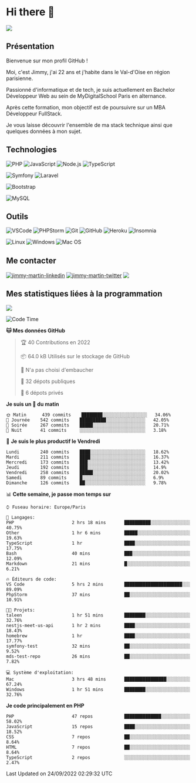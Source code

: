 # Hi there 👋

![](https://komarev.com/ghpvc/?username=jimmy-martin&color=1a1b27)

<!--
**jimmy-martin/jimmy-martin** is a ✨ _special_ ✨ repository because its `README.md` (this file) appears on your GitHub profile.

Here are some ideas to get you started:

- 🔭 I’m currently working on ...
- 🌱 I’m currently learning ...
- 👯 I’m looking to collaborate on ...
- 🤔 I’m looking for help with ...
- 💬 Ask me about ...
- 📫 How to reach me: ...
- 😄 Pronouns: ...
- ⚡ Fun fact: ...
-->

## Présentation

Bienvenue sur mon profil GitHub !

Moi, c'est Jimmy, j'ai 22 ans et j'habite dans le Val-d'Oise en région parisienne.

Passionné d'informatique et de tech, je suis actuellement en Bachelor Développeur Web au sein de MyDigitalSchool Paris en alternance.

Après cette formation, mon objectif est de poursuivre sur un MBA Développeur FullStack.

Je vous laisse découvrir l'ensemble de ma stack technique ainsi que quelques données à mon sujet.

## Technologies

<div>

![PHP](https://img.shields.io/badge/PHP-777BB4?style=for-the-badge&logo=php&logoColor=white) ![JavaScript](https://img.shields.io/badge/JavaScript-F7DF1E?style=for-the-badge&logo=javascript&logoColor=black) ![Node.js](https://img.shields.io/badge/Node.js-43853D?style=for-the-badge&logo=node.js&logoColor=white) ![TypeScript](https://img.shields.io/badge/TypeScript-007ACC?style=for-the-badge&logo=typescript&logoColor=white)

</div>
<div>

![Symfony](https://img.shields.io/badge/Symfony-092E20?style=for-the-badge&logo=symfony&logoColor=white) ![Laravel](https://img.shields.io/badge/Laravel-FF2D20?style=for-the-badge&logo=laravel&logoColor=white)

</div>
<div>

![Bootstrap](https://img.shields.io/badge/Bootstrap-563D7C?style=for-the-badge&logo=bootstrap&logoColor=white)

</div>
<div>

![MySQL](https://img.shields.io/badge/MySQL-4479A1?style=for-the-badge&logo=mysql&logoColor=white)

</div>

## Outils

![VSCode](https://img.shields.io/badge/VSCode-007ACC?style=for-the-badge&logo=visual-studio-code&logoColor=white)
![PHPStorm](http://img.shields.io/badge/-PHPStorm-181717?style=for-the-badge&logo=phpstorm&logoColor=white)
![Git](https://img.shields.io/badge/Git-E44C30?style=for-the-badge&logo=git&logoColor=white)
![GitHub](https://img.shields.io/badge/GitHub-100000?style=for-the-badge&logo=github&logoColor=white)
![Heroku](https://img.shields.io/badge/Heroku-6762a6?style=for-the-badge&logo=heroku&logoColor=white)
![Insomnia](https://img.shields.io/badge/Insomnia-5600cd?style=for-the-badge&logo=insomnia&logoColor=white)

![Linux](https://img.shields.io/badge/Linux-FCC624?style=for-the-badge&logo=linux&logoColor=white)
![Windows](https://img.shields.io/badge/Windows-0078D6?style=for-the-badge&logo=windows&logoColor=white)
![Mac OS](https://img.shields.io/badge/mac%20os-000000?style=for-the-badge&logo=apple&logoColor=white)

## Me contacter

<p>
<a href="https://www.linkedin.com/in/jimmy-martin-dev/" target="blank"><img align="center" src="https://img.shields.io/badge/-LinkedIn-0077B5?style=for-the-badge&logo=Linkedin&logoColor=white&link=https://www.linkedin.com/in/jimmy-martin-dev/" alt="jimmy-martin-linkedin"/></a>
<a href="https://twitter.com/jimmydev_" target="blank"><img align="center" src="https://img.shields.io/badge/-Twitter-1DA1F2?style=for-the-badge&logo=Twitter&logoColor=white&link=https://twitter.com/jimmydev_" alt="jimmy-martin-twitter"/></a>
 <a href="mailto:jimmy.martin952@gmail.com" target="blank"><img align="center" src="https://img.shields.io/badge/gmail-D14836?style=for-the-badge&logo=gmail&logoColor=white" /></a>
</p>

## Mes statistiques liées à la programmation

<a href="https://github-readme-stats.vercel.app/api/top-langs/?username=jimmy-martin&layout=compact">
  <img align="center" src="https://github-readme-stats.vercel.app/api/top-langs/?username=jimmy-martin&layout=compact"/>
</a>



<!--START_SECTION:waka-->
![Code Time](http://img.shields.io/badge/Code%20Time-1%2C114%20hrs%2045%20mins-blue)

**🐱 Mes données GitHub** 

> 🏆 40 Contributions en 2022
 > 
> 📦 64.0 kB Utilisés sur le stockage de GitHub 
 > 
> 🚫 N'a pas choisi d'embaucher
 > 
> 📜 32 dépots publiques 
 > 
> 🔑 6 dépots privés  
 > 
**Je suis un 🐤 du matin** 

```text
🌞 Matin      439 commits    ████████░░░░░░░░░░░░░░░░░   34.06% 
🌆 Journée    542 commits    ██████████░░░░░░░░░░░░░░░   42.05% 
🌃 Soirée     267 commits    █████░░░░░░░░░░░░░░░░░░░░   20.71% 
🌙 Nuit       41 commits     ░░░░░░░░░░░░░░░░░░░░░░░░░   3.18%

```
📅 **Je suis le plus productif le Vendredi** 

```text
Lundi        240 commits    ████░░░░░░░░░░░░░░░░░░░░░   18.62% 
Mardi        211 commits    ████░░░░░░░░░░░░░░░░░░░░░   16.37% 
Mercredi     173 commits    ███░░░░░░░░░░░░░░░░░░░░░░   13.42% 
Jeudi        192 commits    ███░░░░░░░░░░░░░░░░░░░░░░   14.9% 
Vendredi     258 commits    █████░░░░░░░░░░░░░░░░░░░░   20.02% 
Samedi       89 commits     █░░░░░░░░░░░░░░░░░░░░░░░░   6.9% 
Dimanche     126 commits    ██░░░░░░░░░░░░░░░░░░░░░░░   9.78%

```


📊 **Cette semaine, je passe mon temps sur** 

```text
⌚︎ Fuseau horaire: Europe/Paris

💬 Langages: 
PHP                      2 hrs 18 mins       ██████████░░░░░░░░░░░░░░░   40.75% 
Other                    1 hr 6 mins         █████░░░░░░░░░░░░░░░░░░░░   19.63% 
TypeScript               1 hr                ████░░░░░░░░░░░░░░░░░░░░░   17.75% 
Bash                     40 mins             ███░░░░░░░░░░░░░░░░░░░░░░   12.09% 
Markdown                 21 mins             █░░░░░░░░░░░░░░░░░░░░░░░░   6.21%

🔥 Éditeurs de code: 
VS Code                  5 hrs 2 mins        ██████████████████████░░░   89.09% 
PhpStorm                 37 mins             ██░░░░░░░░░░░░░░░░░░░░░░░   10.91%

🐱‍💻 Projets: 
taleen                   1 hr 51 mins        ████████░░░░░░░░░░░░░░░░░   32.76% 
nestjs-meet-us-api       1 hr 2 mins         ████░░░░░░░░░░░░░░░░░░░░░   18.43% 
homebrew                 1 hr                ████░░░░░░░░░░░░░░░░░░░░░   17.77% 
symfony-test             32 mins             ██░░░░░░░░░░░░░░░░░░░░░░░   9.52% 
mds-test-repo            26 mins             ██░░░░░░░░░░░░░░░░░░░░░░░   7.82%

💻 Système d'exploitation: 
Mac                      3 hrs 48 mins       ████████████████░░░░░░░░░   67.24% 
Windows                  1 hr 51 mins        ████████░░░░░░░░░░░░░░░░░   32.76%

```

**Je code principalement en PHP** 

```text
PHP                      47 repos            ██████████████░░░░░░░░░░░   58.02% 
JavaScript               15 repos            ████░░░░░░░░░░░░░░░░░░░░░   18.52% 
CSS                      7 repos             ██░░░░░░░░░░░░░░░░░░░░░░░   8.64% 
HTML                     7 repos             ██░░░░░░░░░░░░░░░░░░░░░░░   8.64% 
TypeScript               2 repos             ░░░░░░░░░░░░░░░░░░░░░░░░░   2.47%

```



 Last Updated on 24/09/2022 02:29:32 UTC
<!--END_SECTION:waka-->


